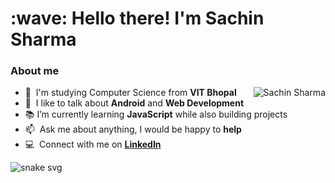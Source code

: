 <h1 align="left" id="sachinsharma-title">:wave: Hello there! I'm Sachin Sharma</h1>
<h3 align="left">About me </h3>

<a href="#sachinsharma-title">
  <img src="https://github-readme-stats.vercel.app/api?username=sachinsh01&show_icons=true&theme=react&count_private=true&include_all_commits=true" alt="Sachin Sharma" align="right" />
</a>

- :office: &nbsp;I'm studying Computer Science from **VIT Bhopal**
- :speech_balloon: &nbsp;I like to talk about **Android** and **Web Development**
- :books: I’m currently learning **JavaScript** while also building projects
- :mailbox: &nbsp;Ask me about anything, I would be happy to **help**
- :computer: &nbsp;Connect with me on <a href = "https://www.linkedin.com/in/sachinsh01/"> **LinkedIn** </a>



![snake svg](https://github.com/sachinsh01/sachinsh01/blob/output/github-contribution-grid-snake.svg)
